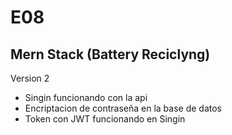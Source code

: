 # E08
## Mern Stack (Battery Reciclyng)


Version 2 

* Singin funcionando con la api
* Encriptacion de contraseña en la base de datos
* Token con JWT funcionando en Singin
